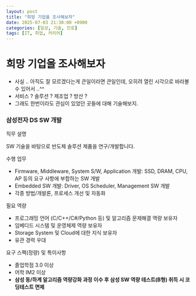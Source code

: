 ```yaml
---
layout: post
title: "희망 기업을 조사해보자"
date: 2025-07-03 21:30:00 +0900
categories: [일상, 기술, 진로]
tags: [IT, 취업, 커리어]
---
```


# 희망 기업을 조사해보자

- 사실 .. 아직도 잘 모르겠다는게 큰일이라면 큰일인데, 오히려 열린 시각으로 바라볼 수 있어서 ..^^
- 서비스 ? 솔루션 ? 제조업 ? 방산 ?
- 그래도 한번이라도 관심이 있었던 곳들에 대해 기술해보지.

### 삼성전자 DS SW 개발


직무 설명

SW 기술을 바탕으로 반도체 솔루션 제품을 연구/개발합니다.

수행 업무

- Firmware, Middleware, System S/W, Application 개발: SSD, DRAM, CPU, AP 등의 요구 사항에 부합하는 SW 개발
- Embedded SW 개발: Driver, OS Scheduler, Management SW 개발
- 각종 방법/개발론, 프로세스 개선 및 자동화

필요 역량

- 프로그래밍 언어 (C/C++/C#/Python 등) 및 알고리즘 문제해결 역량 보유자
- 임베디드 시스템 및 운영체제 역량 보유자
- Storage System 및 Cloud에 대한 지식 보유자
- 유관 경력 우대

요구 스펙(정량) 및 특이사항

- 졸업학점 3.0 이상
- 어학 IM2 이상
- **삼성 동/하계 알고리즘 역량강화 과정 이수 후 삼성 SW 역량 테스트(B형) 취득 시 코딩테스트 면제**


### 